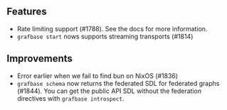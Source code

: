 ## Features

- Rate limiting support (#1788). See the docs for more information.
- `grafbase start` nows supports streaming transports (#1814)

## Improvements

- Error earlier when we fail to find bun on NixOS (#1836)
- `grafbase schema` now returns the federated SDL for federated graphs (#1844). You can get the public API SDL without the federation directives with `grafbase introspect`.
